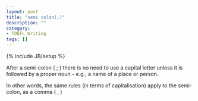 ```yaml
---
layout: post
title: "semi colon(;)"
description: ""
category: 
- TOEFL Writing
tags: []
---
```

{% include JB/setup %}

After a semi-colon ( ; ) there is no need to use a capital letter unless it is followed by a proper noun - e.g., a name of a place or person.

In other words, the same rules (in terms of capitalisation) apply to the semi-colon, as a comma ( , )
